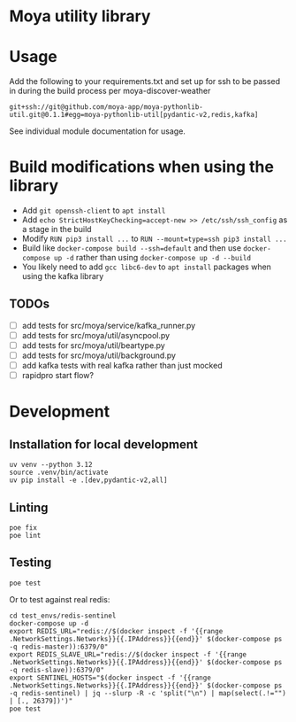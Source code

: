 # Moya utility library

# Usage

Add the following to your requirements.txt and set up for ssh to be passed in during the build process per moya-discover-weather

    git+ssh://git@github.com/moya-app/moya-pythonlib-util.git@0.1.1#egg=moya-pythonlib-util[pydantic-v2,redis,kafka]

See individual module documentation for usage.

# Build modifications when using the library

- Add `git openssh-client` to `apt install`
- Add `echo StrictHostKeyChecking=accept-new >> /etc/ssh/ssh_config` as a stage in the build
- Modify `RUN pip3 install ...` to `RUN --mount=type=ssh pip3 install ...`
- Build like `docker-compose build --ssh=default` and then use `docker-compose up -d` rather than using `docker-compose up -d --build`
- You likely need to add `gcc libc6-dev` to `apt install` packages when using the kafka library

## TODOs

- [ ] add tests for src/moya/service/kafka_runner.py
- [ ] add tests for src/moya/util/asyncpool.py
- [ ] add tests for src/moya/util/beartype.py
- [ ] add tests for src/moya/util/background.py
- [ ] add kafka tests with real kafka rather than just mocked
- [ ] rapidpro start flow?

# Development

## Installation for local development

    uv venv --python 3.12
    source .venv/bin/activate
    uv pip install -e .[dev,pydantic-v2,all]

## Linting

    poe fix
    poe lint

## Testing

    poe test

Or to test against real redis:

    cd test_envs/redis-sentinel
    docker-compose up -d
    export REDIS_URL="redis://$(docker inspect -f '{{range .NetworkSettings.Networks}}{{.IPAddress}}{{end}}' $(docker-compose ps -q redis-master)):6379/0"
    export REDIS_SLAVE_URL="redis://$(docker inspect -f '{{range .NetworkSettings.Networks}}{{.IPAddress}}{{end}}' $(docker-compose ps -q redis-slave)):6379/0"
    export SENTINEL_HOSTS="$(docker inspect -f '{{range .NetworkSettings.Networks}}{{.IPAddress}}{{end}}' $(docker-compose ps -q redis-sentinel) | jq --slurp -R -c 'split("\n") | map(select(.!="") | [., 26379])')"
    poe test
